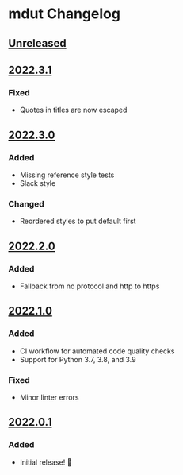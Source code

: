 # mdut Changelog


<!--
headers:
Added      - new features
Changed    - changes in existing functionality
Deprecated - soon-to-be removed features
Removed    - now removed features
Fixed      - any bug fixes
Security   - in case of vulnerabilities
-->


## [Unreleased]


## [2022.3.1]

### Fixed

- Quotes in titles are now escaped


## [2022.3.0]

### Added

- Missing reference style tests
- Slack style

### Changed

- Reordered styles to put default first


## [2022.2.0]

### Added

- Fallback from no protocol and http to https


## [2022.1.0]

### Added

- CI workflow for automated code quality checks
- Support for Python 3.7, 3.8, and 3.9

### Fixed

- Minor linter errors


## [2022.0.1]

### Added

- Initial release! 🎉


[Unreleased]: https://github.com/nkantar/mdut/compare/2022.3.1...HEAD
[2022.3.1]: https://github.com/nkantar/mdut/compare/2022.3.0...2022.3.1
[2022.3.0]: https://github.com/nkantar/mdut/compare/2022.2.0...2022.3.0
[2022.2.0]: https://github.com/nkantar/mdut/compare/2022.1.0...2022.2.0
[2022.1.0]: https://github.com/nkantar/mdut/compare/2022.0.1...2022.1.0
[2022.0.1]: https://github.com/nkantar/mdut/releases/tag/2022.0.1
